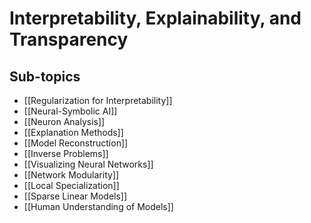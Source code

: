 # Interpretability, Explainability, and Transparency

## Sub-topics

- [[Regularization for Interpretability]]
- [[Neural-Symbolic AI]]
- [[Neuron Analysis]]
- [[Explanation Methods]]
- [[Model Reconstruction]]
- [[Inverse Problems]]
- [[Visualizing Neural Networks]]
- [[Network Modularity]]
- [[Local Specialization]]
- [[Sparse Linear Models]]
- [[Human Understanding of Models]]
